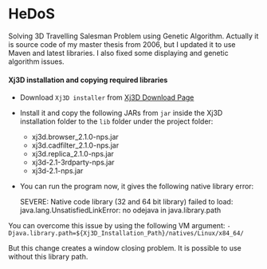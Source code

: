 # HeDoS
Solving 3D Travelling Salesman Problem using Genetic Algorithm. Actually it is source code of my master thesis from 2006, but I updated it to use Maven and latest libraries. I also fixed some displaying and genetic algorithm issues.

#### Xj3D installation and copying required libraries
* Download `Xj3D installer` from [Xj3D Download Page](https://sourceforge.net/projects/xj3d/files/installers/) 
* Install it and copy the following JARs from `jar` inside the Xj3D installation folder
 to the `lib` folder under the project folder:
  * xj3d.browser_2.1.0-nps.jar
  * xj3d.cadfilter_2.1.0-nps.jar
  * xj3d.replica_2.1.0-nps.jar
  * xj3d-2.1-3rdparty-nps.jar
  * xj3d-2.1-nps.jar
* You can run the program now, it gives the following native library error:

  SEVERE: Native code library (32 and 64 bit library) failed to load: java.lang.UnsatisfiedLinkError: no odejava in java.library.path
  
You can overcome this issue by using the following VM argument: `-Djava.library.path=${Xj3D_Installation_Path}/natives/Linux/x84_64/`
 
 But this change creates a window closing problem. It is possible to use without this library path.
